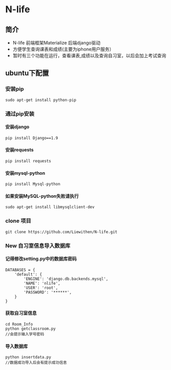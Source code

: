 # N-life 

## 简介

* N-life 前端框架Materialize 后端django驱动
* 方便学生查询课表和成绩(主要为iphone用户服务）
* 暂时有三个功能在运行，查看课表,成绩以及查询自习室，以后会加上考试查询

## ubuntu下配置

### 安装pip
```
sudo apt-get install python-pip
```
### 通过pip安装
#### 安装django
```
pip install Django==1.9
```
#### 安装requests
```
pip install requests
```
#### 安装mysql-python
```
pip install Mysql-python
```
#### 如果安装MySQL-python失败请执行
```
sudo apt-get install libmysqlclient-dev
```
### clone 项目
```
git clone https://github.com/Liewithen/N-life.git
```
### New 自习室信息导入数据库

#### 记得修改setting.py中的数据库密码
```
DATABASES = {
    'default': {
        'ENGINE': 'django.db.backends.mysql',
        'NAME': 'nlife',
        'USER': 'root',
        'PASSWORD': '******',
    }
}
```
#### 获取自习室信息
```
cd Room_Info
python getclassroom.py
//会提示输入学号密码
```

#### 导入数据库
```
python insertdata.py
//数据成功导入后会有提示成功信息
```
